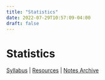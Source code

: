 ```yaml
---
title: "Statistics"
date: 2022-07-29T10:57:09-04:00
draft: false
---
```

# Statistics
[Syllabus](/syllabus/AP_Stats.pdf) | [Resources]() | [Notes Archive]()


